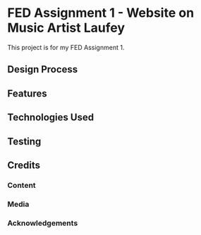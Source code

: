 # FED Assignment 1 - Website on Music Artist Laufey
This project is for my FED Assignment 1.

## Design Process

## Features

## Technologies Used

## Testing

## Credits
### Content

### Media

### Acknowledgements
